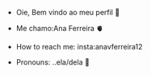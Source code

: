 - Oie, Bem vindo ao meu perfil  🤍
- Me chamo:Ana Ferreira 🫀

-  How to reach me: insta:anavferreira12
-  Pronouns: ..ela/dela  🖤


